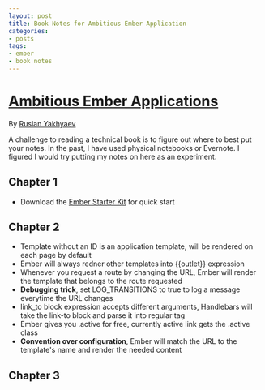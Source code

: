 ```yaml
---
layout: post
title: Book Notes for Ambitious Ember Application
categories:
- posts
tags:
- ember
- book notes
---
```


[Ambitious Ember Applications](https://leanpub.com/emberjs_applications)
===
By [Ruslan Yakhyaev](https://twitter.com/ryakh)

A challenge to reading a technical book is to figure out where to best put your notes. In the past, I have used physical notebooks or Evernote. I figured I would try putting my notes on here as an experiment.

Chapter 1
---
- Download the [Ember Starter Kit](http://www.emberjs.com) for quick start

Chapter 2
---
- Template without an ID is an application template, will be rendered on each page by default
- Ember will always redner other templates into {{outlet}} expression
- Whenever you request a route by changing the URL, Ember will render the template that belongs to the route requested
- **Debugging trick**, set LOG_TRANSITIONS to true to log a message everytime the URL changes
- link_to block expression accepts different arguments, Handlebars will take the link-to block and parse it into regular <a></a> tag
- Ember gives you .active for free, currently active link gets the .active class
- **Convention over configuration**, Ember will match the URL to the template's name and render the needed content


Chapter 3
---
